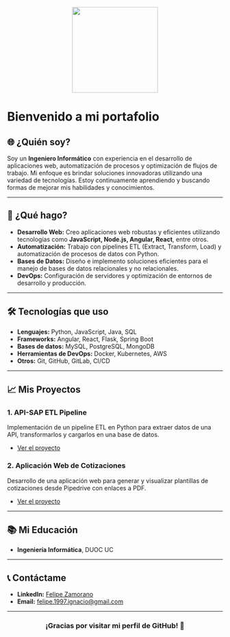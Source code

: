 <div id="header" align="center">
    <img src="https://media.giphy.com/media/3oKIPnAiaMCws8nOsE/giphy.gif" width="200">
</div>

# Bienvenido a mi portafolio

## 🌐 ¿Quién soy?

Soy un **Ingeniero Informático** con experiencia en el desarrollo de aplicaciones web, automatización de procesos y optimización de flujos de trabajo. Mi enfoque es brindar soluciones innovadoras utilizando una variedad de tecnologías. Estoy continuamente aprendiendo y buscando formas de mejorar mis habilidades y conocimientos.

---

## 🚀 ¿Qué hago?

- **Desarrollo Web:** Creo aplicaciones web robustas y eficientes utilizando tecnologías como **JavaScript, Node.js, Angular, React**, entre otros.
- **Automatización:** Trabajo con pipelines ETL (Extract, Transform, Load) y automatización de procesos de datos con Python.
- **Bases de Datos:** Diseño e implemento soluciones eficientes para el manejo de bases de datos relacionales y no relacionales.
- **DevOps:** Configuración de servidores y optimización de entornos de desarrollo y producción.

---

## 🛠️ Tecnologías que uso

- **Lenguajes:** Python, JavaScript, Java, SQL
- **Frameworks:** Angular, React, Flask, Spring Boot
- **Bases de datos:** MySQL, PostgreSQL, MongoDB
- **Herramientas de DevOps:** Docker, Kubernetes, AWS
- **Otros:** Git, GitHub, GitLab, CI/CD

---

## 📈 Mis Proyectos

### 1. **API-SAP ETL Pipeline**
   Implementación de un pipeline ETL en Python para extraer datos de una API, transformarlos y cargarlos en una base de datos.

   - [Ver el proyecto](https://github.com/fezabi/etl-api-sap)

### 2. **Aplicación Web de Cotizaciones**
   Desarrollo de una aplicación web para generar y visualizar plantillas de cotizaciones desde Pipedrive con enlaces a PDF.

   - [Ver el proyecto](https://github.com/fezabi/mi-aplicacion-web)

---

## 📚 Mi Educación

- **Ingeniería Informática**, DUOC UC

---

## 📞 Contáctame

- **LinkedIn:** [Felipe Zamorano](https://www.linkedin.com/in/felipe-zamorano-barrera-b92aa4165/)
- **Email:** [felipe.1997.ignacio@gmail.com](mailto:felipe.1997.ignacio@gmail.com)

---

<div align="center">
    <h3>¡Gracias por visitar mi perfil de GitHub! 🚀</h3>
</div>

